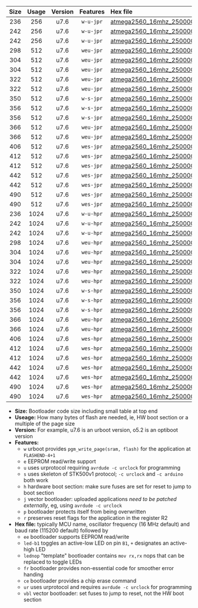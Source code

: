 |Size|Usage|Version|Features|Hex file|
|:-:|:-:|:-:|:-:|:--|
|236|256|u7.6|`w-u-jpr`|[atmega2560_16mhz_250000bps_ur_vbl.hex](https://raw.githubusercontent.com/stefanrueger/urboot/main/atmega2560_16mhz_250000bps_ur_vbl.hex)|
|242|256|u7.6|`w-u-jpr`|[atmega2560_16mhz_250000bps_led+b7_ur_vbl.hex](https://raw.githubusercontent.com/stefanrueger/urboot/main/atmega2560_16mhz_250000bps_led+b7_ur_vbl.hex)|
|242|256|u7.6|`w-u-jpr`|[atmega2560_16mhz_250000bps_lednop_ur_vbl.hex](https://raw.githubusercontent.com/stefanrueger/urboot/main/atmega2560_16mhz_250000bps_lednop_ur_vbl.hex)|
|298|512|u7.6|`weu-jpr`|[atmega2560_16mhz_250000bps_ee_ur_vbl.hex](https://raw.githubusercontent.com/stefanrueger/urboot/main/atmega2560_16mhz_250000bps_ee_ur_vbl.hex)|
|304|512|u7.6|`weu-jpr`|[atmega2560_16mhz_250000bps_ee_led+b7_ur_vbl.hex](https://raw.githubusercontent.com/stefanrueger/urboot/main/atmega2560_16mhz_250000bps_ee_led+b7_ur_vbl.hex)|
|304|512|u7.6|`weu-jpr`|[atmega2560_16mhz_250000bps_ee_lednop_ur_vbl.hex](https://raw.githubusercontent.com/stefanrueger/urboot/main/atmega2560_16mhz_250000bps_ee_lednop_ur_vbl.hex)|
|322|512|u7.6|`weu-jpr`|[atmega2560_16mhz_250000bps_ee_led+b7_fr_ur_vbl.hex](https://raw.githubusercontent.com/stefanrueger/urboot/main/atmega2560_16mhz_250000bps_ee_led+b7_fr_ur_vbl.hex)|
|322|512|u7.6|`weu-jpr`|[atmega2560_16mhz_250000bps_ee_lednop_fr_ur_vbl.hex](https://raw.githubusercontent.com/stefanrueger/urboot/main/atmega2560_16mhz_250000bps_ee_lednop_fr_ur_vbl.hex)|
|350|512|u7.6|`w-s-jpr`|[atmega2560_16mhz_250000bps_vbl.hex](https://raw.githubusercontent.com/stefanrueger/urboot/main/atmega2560_16mhz_250000bps_vbl.hex)|
|356|512|u7.6|`w-s-jpr`|[atmega2560_16mhz_250000bps_led+b7_vbl.hex](https://raw.githubusercontent.com/stefanrueger/urboot/main/atmega2560_16mhz_250000bps_led+b7_vbl.hex)|
|356|512|u7.6|`w-s-jpr`|[atmega2560_16mhz_250000bps_lednop_vbl.hex](https://raw.githubusercontent.com/stefanrueger/urboot/main/atmega2560_16mhz_250000bps_lednop_vbl.hex)|
|366|512|u7.6|`weu-jpr`|[atmega2560_16mhz_250000bps_ee_led+b7_fr_ce_ur_vbl.hex](https://raw.githubusercontent.com/stefanrueger/urboot/main/atmega2560_16mhz_250000bps_ee_led+b7_fr_ce_ur_vbl.hex)|
|366|512|u7.6|`weu-jpr`|[atmega2560_16mhz_250000bps_ee_lednop_fr_ce_ur_vbl.hex](https://raw.githubusercontent.com/stefanrueger/urboot/main/atmega2560_16mhz_250000bps_ee_lednop_fr_ce_ur_vbl.hex)|
|406|512|u7.6|`wes-jpr`|[atmega2560_16mhz_250000bps_ee_vbl.hex](https://raw.githubusercontent.com/stefanrueger/urboot/main/atmega2560_16mhz_250000bps_ee_vbl.hex)|
|412|512|u7.6|`wes-jpr`|[atmega2560_16mhz_250000bps_ee_led+b7_vbl.hex](https://raw.githubusercontent.com/stefanrueger/urboot/main/atmega2560_16mhz_250000bps_ee_led+b7_vbl.hex)|
|412|512|u7.6|`wes-jpr`|[atmega2560_16mhz_250000bps_ee_lednop_vbl.hex](https://raw.githubusercontent.com/stefanrueger/urboot/main/atmega2560_16mhz_250000bps_ee_lednop_vbl.hex)|
|442|512|u7.6|`wes-jpr`|[atmega2560_16mhz_250000bps_ee_led+b7_fr_vbl.hex](https://raw.githubusercontent.com/stefanrueger/urboot/main/atmega2560_16mhz_250000bps_ee_led+b7_fr_vbl.hex)|
|442|512|u7.6|`wes-jpr`|[atmega2560_16mhz_250000bps_ee_lednop_fr_vbl.hex](https://raw.githubusercontent.com/stefanrueger/urboot/main/atmega2560_16mhz_250000bps_ee_lednop_fr_vbl.hex)|
|490|512|u7.6|`wes-jpr`|[atmega2560_16mhz_250000bps_ee_led+b7_fr_ce_vbl.hex](https://raw.githubusercontent.com/stefanrueger/urboot/main/atmega2560_16mhz_250000bps_ee_led+b7_fr_ce_vbl.hex)|
|490|512|u7.6|`wes-jpr`|[atmega2560_16mhz_250000bps_ee_lednop_fr_ce_vbl.hex](https://raw.githubusercontent.com/stefanrueger/urboot/main/atmega2560_16mhz_250000bps_ee_lednop_fr_ce_vbl.hex)|
|236|1024|u7.6|`w-u-hpr`|[atmega2560_16mhz_250000bps_ur.hex](https://raw.githubusercontent.com/stefanrueger/urboot/main/atmega2560_16mhz_250000bps_ur.hex)|
|242|1024|u7.6|`w-u-hpr`|[atmega2560_16mhz_250000bps_led+b7_ur.hex](https://raw.githubusercontent.com/stefanrueger/urboot/main/atmega2560_16mhz_250000bps_led+b7_ur.hex)|
|242|1024|u7.6|`w-u-hpr`|[atmega2560_16mhz_250000bps_lednop_ur.hex](https://raw.githubusercontent.com/stefanrueger/urboot/main/atmega2560_16mhz_250000bps_lednop_ur.hex)|
|298|1024|u7.6|`weu-hpr`|[atmega2560_16mhz_250000bps_ee_ur.hex](https://raw.githubusercontent.com/stefanrueger/urboot/main/atmega2560_16mhz_250000bps_ee_ur.hex)|
|304|1024|u7.6|`weu-hpr`|[atmega2560_16mhz_250000bps_ee_led+b7_ur.hex](https://raw.githubusercontent.com/stefanrueger/urboot/main/atmega2560_16mhz_250000bps_ee_led+b7_ur.hex)|
|304|1024|u7.6|`weu-hpr`|[atmega2560_16mhz_250000bps_ee_lednop_ur.hex](https://raw.githubusercontent.com/stefanrueger/urboot/main/atmega2560_16mhz_250000bps_ee_lednop_ur.hex)|
|322|1024|u7.6|`weu-hpr`|[atmega2560_16mhz_250000bps_ee_led+b7_fr_ur.hex](https://raw.githubusercontent.com/stefanrueger/urboot/main/atmega2560_16mhz_250000bps_ee_led+b7_fr_ur.hex)|
|322|1024|u7.6|`weu-hpr`|[atmega2560_16mhz_250000bps_ee_lednop_fr_ur.hex](https://raw.githubusercontent.com/stefanrueger/urboot/main/atmega2560_16mhz_250000bps_ee_lednop_fr_ur.hex)|
|350|1024|u7.6|`w-s-hpr`|[atmega2560_16mhz_250000bps.hex](https://raw.githubusercontent.com/stefanrueger/urboot/main/atmega2560_16mhz_250000bps.hex)|
|356|1024|u7.6|`w-s-hpr`|[atmega2560_16mhz_250000bps_led+b7.hex](https://raw.githubusercontent.com/stefanrueger/urboot/main/atmega2560_16mhz_250000bps_led+b7.hex)|
|356|1024|u7.6|`w-s-hpr`|[atmega2560_16mhz_250000bps_lednop.hex](https://raw.githubusercontent.com/stefanrueger/urboot/main/atmega2560_16mhz_250000bps_lednop.hex)|
|366|1024|u7.6|`weu-hpr`|[atmega2560_16mhz_250000bps_ee_led+b7_fr_ce_ur.hex](https://raw.githubusercontent.com/stefanrueger/urboot/main/atmega2560_16mhz_250000bps_ee_led+b7_fr_ce_ur.hex)|
|366|1024|u7.6|`weu-hpr`|[atmega2560_16mhz_250000bps_ee_lednop_fr_ce_ur.hex](https://raw.githubusercontent.com/stefanrueger/urboot/main/atmega2560_16mhz_250000bps_ee_lednop_fr_ce_ur.hex)|
|406|1024|u7.6|`wes-hpr`|[atmega2560_16mhz_250000bps_ee.hex](https://raw.githubusercontent.com/stefanrueger/urboot/main/atmega2560_16mhz_250000bps_ee.hex)|
|412|1024|u7.6|`wes-hpr`|[atmega2560_16mhz_250000bps_ee_led+b7.hex](https://raw.githubusercontent.com/stefanrueger/urboot/main/atmega2560_16mhz_250000bps_ee_led+b7.hex)|
|412|1024|u7.6|`wes-hpr`|[atmega2560_16mhz_250000bps_ee_lednop.hex](https://raw.githubusercontent.com/stefanrueger/urboot/main/atmega2560_16mhz_250000bps_ee_lednop.hex)|
|442|1024|u7.6|`wes-hpr`|[atmega2560_16mhz_250000bps_ee_led+b7_fr.hex](https://raw.githubusercontent.com/stefanrueger/urboot/main/atmega2560_16mhz_250000bps_ee_led+b7_fr.hex)|
|442|1024|u7.6|`wes-hpr`|[atmega2560_16mhz_250000bps_ee_lednop_fr.hex](https://raw.githubusercontent.com/stefanrueger/urboot/main/atmega2560_16mhz_250000bps_ee_lednop_fr.hex)|
|490|1024|u7.6|`wes-hpr`|[atmega2560_16mhz_250000bps_ee_led+b7_fr_ce.hex](https://raw.githubusercontent.com/stefanrueger/urboot/main/atmega2560_16mhz_250000bps_ee_led+b7_fr_ce.hex)|
|490|1024|u7.6|`wes-hpr`|[atmega2560_16mhz_250000bps_ee_lednop_fr_ce.hex](https://raw.githubusercontent.com/stefanrueger/urboot/main/atmega2560_16mhz_250000bps_ee_lednop_fr_ce.hex)|

- **Size:** Bootloader code size including small table at top end
- **Useage:** How many bytes of flash are needed, ie, HW boot section or a multiple of the page size
- **Version:** For example, u7.6 is an urboot version, o5.2 is an optiboot version
- **Features:**
  + `w` urboot provides `pgm_write_page(sram, flash)` for the application at `FLASHEND-4+1`
  + `e` EEPROM read/write support
  + `u` uses urprotocol requiring `avrdude -c urclock` for programming
  + `s` uses skeleton of STK500v1 protocol; `-c urclock` and `-c arduino` both work
  + `h` hardware boot section: make sure fuses are set for reset to jump to boot section
  + `j` vector bootloader: uploaded applications *need to be patched externally*, eg, using `avrdude -c urclock`
  + `p` bootloader protects itself from being overwritten
  + `r` preserves reset flags for the application in the register R2
- **Hex file:** typically MCU name, oscillator frequency (16 MHz default) and baud rate (115200 default) followed by
  + `ee` bootloader supports EEPROM read/write
  + `led-b1` toggles an active-low LED on pin `B1`, `+` designates an active-high LED
  + `lednop` "template" bootloader contains `mov rx,rx` nops that can be replaced to toggle LEDs
  + `fr` bootloader provides non-essential code for smoother error handing
  + `ce` bootloader provides a chip erase command
  + `ur` uses urprotocol and requires `avrdude -c urclock` for programming
  + `vbl` vector bootloader: set fuses to jump to reset, not the HW boot section
